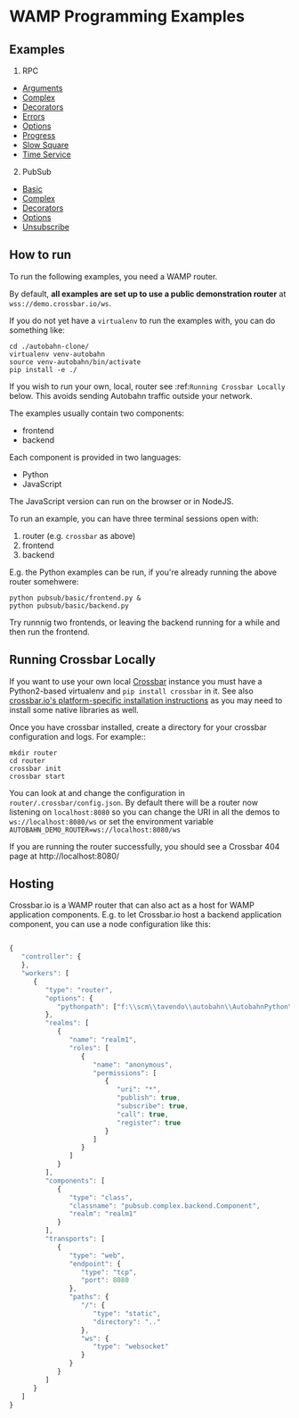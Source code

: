 # WAMP Programming Examples

## Examples

1. RPC
  * [Arguments](rpc/arguments)
  * [Complex](rpc/complex)
  * [Decorators](rpc/decorators)
  * [Errors](rpc/errors)
  * [Options](rpc/options)
  * [Progress](rpc/progress)
  * [Slow Square](rpc/slowsquare)
  * [Time Service](rpc/timeservice)
2. PubSub
  * [Basic](pubsub/basic)
  * [Complex](pubsub/complex)
  * [Decorators](pubsub/decorators)
  * [Options](pubsub/options)
  * [Unsubscribe](pubsub/unsubscribe)


## How to run

To run the following examples, you need a WAMP router.

By default, **all examples are set up to use a public demonstration router** at `wss://demo.crossbar.io/ws`.

If you do not yet have a `virtualenv` to run the examples with, you
can do something like:

```shell
cd ./autobahn-clone/
virtualenv venv-autobahn
source venv-autobahn/bin/activate
pip install -e ./
```

If you wish to run your own, local, router see :ref:`Running Crossbar Locally` below. This avoids sending Autobahn traffic outside your network.

The examples usually contain two components:

 * frontend
 * backend

Each component is provided in two languages:

 * Python
 * JavaScript

The JavaScript version can run on the browser or in NodeJS.

To run an example, you can have three terminal sessions open with:

 1. router (e.g. `crossbar` as above)
 2. frontend
 3. backend

E.g. the Python examples can be run, if you're already running the
above router somehwere:

```shell
python pubsub/basic/frontend.py &
python pubsub/basic/backend.py
```

Try runnnig two frontends, or leaving the backend running for a while
and then run the frontend.


## Running Crossbar Locally

If you want to use your own local [Crossbar](http://crossbar.io) instance you must have a Python2-based virtualenv and `pip install crossbar` in it. See also [crossbar.io's platform-specific installation instructions](http://crossbar.io/docs/Local-Installation/) as you may need to install some native libraries as well.

Once you have crossbar installed, create a directory for your crossbar configuration and logs. For example::

```shell
mkdir router
cd router
crossbar init
crossbar start
```

You can look at and change the configuration in `router/.crossbar/config.json`. By default there will be a router now listening on `localhost:8080` so you can change the URI in all the demos to `ws://localhost:8080/ws` or set the environment variable `AUTOBAHN_DEMO_ROUTER=ws://localhost:8080/ws`

If you are running the router successfully, you should see a Crossbar
404 page at http://localhost:8080/


## Hosting

Crossbar.io is a WAMP router that can also act as a host for WAMP application components. E.g. to let Crossbar.io host a backend application component, you can use a node configuration like this:

```javascript

{
   "controller": {
   },
   "workers": [
      {
         "type": "router",
         "options": {
            "pythonpath": ["f:\\scm\\tavendo\\autobahn\\AutobahnPython\\examples\\twisted\\wamp\\basic"]
         },
         "realms": [
            {
               "name": "realm1",
               "roles": [
                  {
                     "name": "anonymous",
                     "permissions": [
                        {
                           "uri": "*",
                           "publish": true,
                           "subscribe": true,
                           "call": true,
                           "register": true
                        }
                     ]
                  }
               ]
            }
         ],
         "components": [
            {
               "type": "class",
               "classname": "pubsub.complex.backend.Component",
               "realm": "realm1"
            }
         ],
         "transports": [
            {
               "type": "web",
               "endpoint": {
                  "type": "tcp",
                  "port": 8080
               },
               "paths": {
                  "/": {
                     "type": "static",
                     "directory": ".."
                  },
                  "ws": {
                     "type": "websocket"
                  }
               }
            }
         ]
      }
   ]
}
```